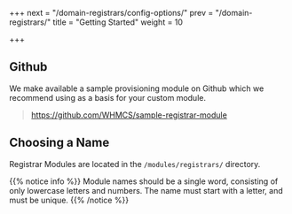 +++
next = "/domain-registrars/config-options/"
prev = "/domain-registrars/"
title = "Getting Started"
weight = 10

+++

## Github

We make available a sample provisioning module on Github which we recommend using as a basis for your custom module.

> https://github.com/WHMCS/sample-registrar-module

## Choosing a Name

Registrar Modules are located in the `/modules/registrars/` directory.

{{% notice info %}}
Module names should be a single word, consisting of only lowercase letters and numbers. The name must start with a letter, and must be unique.
{{% /notice %}}
